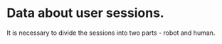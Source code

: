# Data about user sessions. 

It is necessary to divide the sessions into two parts - robot and human.
